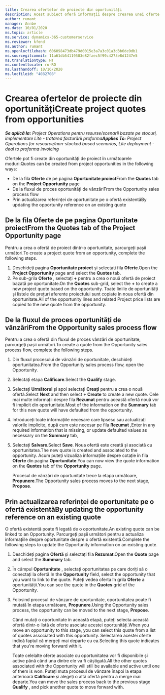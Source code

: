 ```yaml
---
title: Crearea ofertelor de proiecte din oportunități
description: Acest subiect oferă informații despre crearea unei oferte de proiect dintr-o oportunitate.
author: rumant
manager: Annbe
ms.date: 10/01/2020
ms.topic: article
ms.service: dynamics-365-customerservice
ms.reviewer: kfend
ms.author: rumant
ms.openlocfilehash: 606098473db479d0015e3a7a3c01a3d3b6de9db1
ms.sourcegitcommit: 11a61db54119503e82faec5f99c4273e8d1247e5
ms.translationtype: HT
ms.contentlocale: ro-RO
ms.lasthandoff: 10/16/2020
ms.locfileid: "4082708"
---
```

# <a name="create-project-quotes-from-opportunities"></a><span data-ttu-id="b8fd9-103">Crearea ofertelor de proiecte din oportunități</span><span class="sxs-lookup"><span data-stu-id="b8fd9-103">Create project quotes from opportunities</span></span>

<span data-ttu-id="b8fd9-104">_**Se aplică la:** Project Operations pentru resurse/scenarii bazate pe stocuri, implementare Lite - tratarea facturării proforma_</span><span class="sxs-lookup"><span data-stu-id="b8fd9-104">_**Applies To:** Project Operations for resource/non-stocked based scenarios, Lite deployment - deal to proforma invoicing_</span></span>

<span data-ttu-id="b8fd9-105">Ofertele pot fi create din oportunități de proiect în următoarele moduri:</span><span class="sxs-lookup"><span data-stu-id="b8fd9-105">Quotes can be created from project opportunities in the following ways:</span></span>

- <span data-ttu-id="b8fd9-106">De la fila **Oferte** de pe pagina **Oportunitate proiect**</span><span class="sxs-lookup"><span data-stu-id="b8fd9-106">From the **Quotes** tab on the **Project Opportunity** page</span></span>
- <span data-ttu-id="b8fd9-107">De la fluxul de proces oportunități de vânzări</span><span class="sxs-lookup"><span data-stu-id="b8fd9-107">From the Opportunity sales process flow</span></span>
- <span data-ttu-id="b8fd9-108">Prin actualizarea referinței de oportunitate pe o ofertă existentă</span><span class="sxs-lookup"><span data-stu-id="b8fd9-108">By updating the opportunity reference on an existing quote</span></span>

## <a name="from-the-quotes-tab-of-the-project-opportunity-page"></a><span data-ttu-id="b8fd9-109">De la fila Oferte de pe pagina Oportunitate proiect</span><span class="sxs-lookup"><span data-stu-id="b8fd9-109">From the Quotes tab of the Project Opportunity page</span></span>

<span data-ttu-id="b8fd9-110">Pentru a crea o ofertă de proiect dintr-o oportunitate, parcurgeți pașii următori.</span><span class="sxs-lookup"><span data-stu-id="b8fd9-110">To create a project quote from an opportunity, complete the following steps.</span></span>

1. <span data-ttu-id="b8fd9-111">Deschideți pagina **Oportunitate proiect** și selectați fila **Oferte**.</span><span class="sxs-lookup"><span data-stu-id="b8fd9-111">Open the **Project Opportunity** page and select the **Quotes** tab.</span></span> 
2. <span data-ttu-id="b8fd9-112">Pe sub-grila **Oferte** , selectați **+** pentru a crea o nouă ofertă de proiect bazată pe oportunitate.</span><span class="sxs-lookup"><span data-stu-id="b8fd9-112">On the **Quotes** sub-grid, select the **+** to create a new project quote based on the opportunity.</span></span> <span data-ttu-id="b8fd9-113">Toate liniile de oportunități și listele de prețuri aferente proiectului sunt copiate în noua ofertă din oportunitate.</span><span class="sxs-lookup"><span data-stu-id="b8fd9-113">All of the opportunity lines and related Project price lists are copied to the new quote from the opportunity.</span></span>

## <a name="from-the-opportunity-sales-process-flow"></a><span data-ttu-id="b8fd9-114">De la fluxul de proces oportunități de vânzări</span><span class="sxs-lookup"><span data-stu-id="b8fd9-114">From the Opportunity sales process flow</span></span>

<span data-ttu-id="b8fd9-115">Pentru a crea o ofertă din fluxul de proces vânzări de oportunitate, parcurgeți pașii următori.</span><span class="sxs-lookup"><span data-stu-id="b8fd9-115">To create a quote from the Opportunity sales process flow, complete the following steps.</span></span>

1. <span data-ttu-id="b8fd9-116">Din fluxul procesului de vânzări de oportunitate, deschideți oportunitatea.</span><span class="sxs-lookup"><span data-stu-id="b8fd9-116">From the Opportunity sales process flow, open the Opportunity.</span></span>
2. <span data-ttu-id="b8fd9-117">Selectați etapa **Calificare**.</span><span class="sxs-lookup"><span data-stu-id="b8fd9-117">Select the **Qualify** stage.</span></span> 
3. <span data-ttu-id="b8fd9-118">Selectați **Următorul** și apoi selectați **Creați** pentru a crea o nouă ofertă.</span><span class="sxs-lookup"><span data-stu-id="b8fd9-118">Select **Next** and then select **+ Create** to create a new quote.</span></span> <span data-ttu-id="b8fd9-119">Cele mai multe informații despre fila **Rezumat** pentru această ofertă nouă vor fi implicit din oportunitate.</span><span class="sxs-lookup"><span data-stu-id="b8fd9-119">Most of the information on the **Summary** tab for this new quote will have defaulted from the opportunity.</span></span> 
4. <span data-ttu-id="b8fd9-120">Introduceți toate informațiile necesare care lipsesc sau actualizați valorile implicite, după cum este necesar pe fila **Rezumat** ,</span><span class="sxs-lookup"><span data-stu-id="b8fd9-120">Enter in any required information that is missing, or update defaulted values as necessary on the **Summary** tab,</span></span>
5. <span data-ttu-id="b8fd9-121">Selectați **Salvare**.</span><span class="sxs-lookup"><span data-stu-id="b8fd9-121">Select **Save**.</span></span> <span data-ttu-id="b8fd9-122">Noua ofertă este creată și asociată cu oportunitatea.</span><span class="sxs-lookup"><span data-stu-id="b8fd9-122">The new quote is created and associated to the opportunity.</span></span> <span data-ttu-id="b8fd9-123">Acum puteți vizualiza informațiile despre cotație în fila **Oferte** din pagina **Oportunitate**.</span><span class="sxs-lookup"><span data-stu-id="b8fd9-123">You can now view the quote information on the **Quotes** tab of the **Opportunity** page.</span></span> 

   <span data-ttu-id="b8fd9-124">Procesul de vânzări de oportunitate trece la etapa următoare, **Propunere**.</span><span class="sxs-lookup"><span data-stu-id="b8fd9-124">The Opportunity sales process moves to the next stage, **Propose**.</span></span>


## <a name="by-updating-the-opportunity-reference-on-an-existing-quote"></a><span data-ttu-id="b8fd9-125">Prin actualizarea referinței de oportunitate pe o ofertă existentă</span><span class="sxs-lookup"><span data-stu-id="b8fd9-125">By updating the opportunity reference on an existing quote</span></span>

<span data-ttu-id="b8fd9-126">O ofertă existentă poate fi legată de o oportunitate.</span><span class="sxs-lookup"><span data-stu-id="b8fd9-126">An existing quote can be linked to an Opportunity.</span></span> <span data-ttu-id="b8fd9-127">Parcurgeți pașii următori pentru a actualiza informațiile despre oportunitate despre o ofertă existentă.</span><span class="sxs-lookup"><span data-stu-id="b8fd9-127">Complete the following steps to update the Opportunity information on an existing quote.</span></span>

1. <span data-ttu-id="b8fd9-128">Deschideți pagina **Ofertă** și selectați fila **Rezumat**.</span><span class="sxs-lookup"><span data-stu-id="b8fd9-128">Open the **Quote** page and select the **Summary** tab.</span></span>
2. <span data-ttu-id="b8fd9-129">În câmpul **Oportunitate** , selectați oportunitatea pe care doriți să o conectați la ofertă.</span><span class="sxs-lookup"><span data-stu-id="b8fd9-129">In the **Opportunity** field, select the opportunity that you want to link to the quote.</span></span> <span data-ttu-id="b8fd9-130">Puteți vedea oferta în grila **Oferte** a oportunității.</span><span class="sxs-lookup"><span data-stu-id="b8fd9-130">You can see the quote in the **Quotes** grid of the Opportunity.</span></span> 
3. <span data-ttu-id="b8fd9-131">Folosind procesul de vânzare de oportunitate, oportunitatea poate fi mutată în etapa următoare, **Propunere**.</span><span class="sxs-lookup"><span data-stu-id="b8fd9-131">Using the Opportunity sales process, the opportunity can be moved to the next stage, **Propose**.</span></span> 

   <span data-ttu-id="b8fd9-132">Când mutați o oportunitate în această etapă, puteți selecta această ofertă dintr-o listă de oferte asociate acestei oportunități.</span><span class="sxs-lookup"><span data-stu-id="b8fd9-132">When you move an opportunity to this stage, you can select this quote from a list of quotes associated with this opportunity.</span></span> <span data-ttu-id="b8fd9-133">Selectarea acestei oferte indică faptul că mergeți mai departe cu ea.</span><span class="sxs-lookup"><span data-stu-id="b8fd9-133">Selecting this quote indicates that you're moving forward with it.</span></span>

   <span data-ttu-id="b8fd9-134">Toate celelalte oferte asociate cu oportunitatea vor fi disponibile și active până când una dintre ele va fi câștigată.</span><span class="sxs-lookup"><span data-stu-id="b8fd9-134">All the other quotes associated with the Opportunity will still be available and active until one of them is won.</span></span> <span data-ttu-id="b8fd9-135">Puteți muta procesul de vânzare înapoi la etapa anterioară **Calificare** și alegeți o altă ofertă pentru a merge mai departe.</span><span class="sxs-lookup"><span data-stu-id="b8fd9-135">You can move the sales process back to the previous stage **Qualify** , and pick another quote to move forward with.</span></span>
